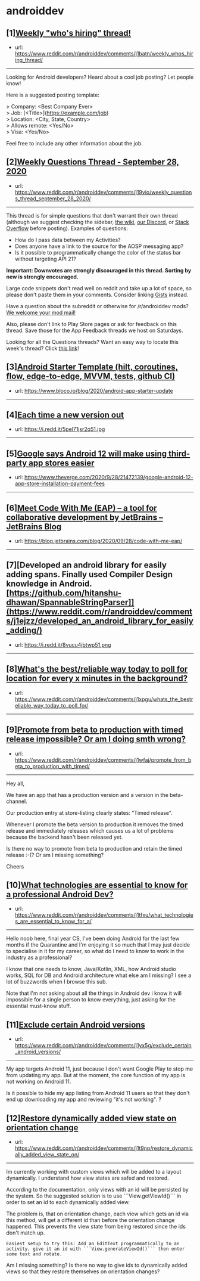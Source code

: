 # androiddev
## [1][Weekly "who's hiring" thread!](https://www.reddit.com/r/androiddev/comments/j1batn/weekly_whos_hiring_thread/)
- url: https://www.reddit.com/r/androiddev/comments/j1batn/weekly_whos_hiring_thread/
---
Looking for Android developers? Heard about a cool job posting? Let people know!

Here is a suggested posting template:

&gt; Company: &lt;Best Company Ever&gt;  
&gt; Job: [&lt;Title&gt;]\(https://example.com/job)  
&gt; Location: &lt;City, State, Country&gt;  
&gt; Allows remote: &lt;Yes/No&gt;  
&gt; Visa: &lt;Yes/No&gt;  

Feel free to include any other information about the job.
## [2][Weekly Questions Thread - September 28, 2020](https://www.reddit.com/r/androiddev/comments/j19vio/weekly_questions_thread_september_28_2020/)
- url: https://www.reddit.com/r/androiddev/comments/j19vio/weekly_questions_thread_september_28_2020/
---
This thread is for simple questions that don't warrant their own thread (although we suggest checking the sidebar, [the wiki](http://www.reddit.com/r/androiddev/wiki/), [our Discord](https://discord.gg/D2cNrqX), or [Stack Overflow](http://stackoverflow.com) before posting). Examples of questions:

* How do I pass data between my Activities?
* Does anyone have a link to the source for the AOSP messaging app?
* Is it possible to programmatically change the color of the status bar without targeting API 21?

**Important: Downvotes are strongly discouraged in this thread. Sorting by new is strongly encouraged.**

Large code snippets don't read well on reddit and take up a lot of space, so please don't paste them in your comments. Consider linking [Gists](https://gist.github.com) instead.

Have a question about the subreddit or otherwise for /r/androiddev mods? [We welcome your mod mail!](http://www.reddit.com/message/compose?to=%2Fr%2Fandroiddev)

Also, please don't link to Play Store pages or ask for feedback on this thread. Save those for the App Feedback threads we host on Saturdays.

Looking for all the Questions threads? Want an easy way to locate this week's thread? Click [this link](https://www.reddit.com/r/androiddev/search?q=title%3A%22questions+thread%22+author%3A%22AutoModerator%22&amp;restrict_sr=on&amp;sort=new&amp;t=all)!
## [3][Android Starter Template (hilt, coroutines, flow, edge-to-edge, MVVM, tests, github CI)](https://www.reddit.com/r/androiddev/comments/j1wz3v/android_starter_template_hilt_coroutines_flow/)
- url: https://www.bloco.io/blog/2020/android-app-starter-update
---

## [4][Each time a new version out](https://www.reddit.com/r/androiddev/comments/j1xouy/each_time_a_new_version_out/)
- url: https://i.redd.it/5pel71jsr2q51.jpg
---

## [5][Google says Android 12 will make using third-party app stores easier](https://www.reddit.com/r/androiddev/comments/j1pa8z/google_says_android_12_will_make_using_thirdparty/)
- url: https://www.theverge.com/2020/9/28/21472139/google-android-12-app-store-installation-payment-fees
---

## [6][Meet Code With Me (EAP) – a tool for collaborative development by JetBrains – JetBrains Blog](https://www.reddit.com/r/androiddev/comments/j1sxaq/meet_code_with_me_eap_a_tool_for_collaborative/)
- url: https://blog.jetbrains.com/blog/2020/09/28/code-with-me-eap/
---

## [7][Developed an android library for easily adding spans. Finally used Compiler Design knowledge in Android. [https://github.com/hitanshu-dhawan/SpannableStringParser]](https://www.reddit.com/r/androiddev/comments/j1ejzz/developed_an_android_library_for_easily_adding/)
- url: https://i.redd.it/8vucu4jbtwp51.png
---

## [8][What's the best/reliable way today to poll for location for every x minutes in the background?](https://www.reddit.com/r/androiddev/comments/j1xpgu/whats_the_bestreliable_way_today_to_poll_for/)
- url: https://www.reddit.com/r/androiddev/comments/j1xpgu/whats_the_bestreliable_way_today_to_poll_for/
---

## [9][Promote from beta to production with timed release impossible? Or am I doing smth wrong?](https://www.reddit.com/r/androiddev/comments/j1wfaj/promote_from_beta_to_production_with_timed/)
- url: https://www.reddit.com/r/androiddev/comments/j1wfaj/promote_from_beta_to_production_with_timed/
---
Hey all,

We have an app that has a production version and a version in the beta-channel.

Our production entry at store-listing clearly states: "Timed release".

Whenever I promote the beta version to production it removes the timed release and immediately releases which causes us a lot of problems because the backend hasn't been released yet.

Is there no way to promote from beta to production and retain the timed release :-(? Or am I missing something?

Cheers
## [10][What technologies are essential to know for a professional Android Dev?](https://www.reddit.com/r/androiddev/comments/j1tfxu/what_technologies_are_essential_to_know_for_a/)
- url: https://www.reddit.com/r/androiddev/comments/j1tfxu/what_technologies_are_essential_to_know_for_a/
---
Hello noob here, final year CS, I've been doing Android for the last few months if the Quarantine and I'm enjoying it so much that I may just decide to specialise in it for my career, so what do I need to know to work in the industry as a professional?

I know that one needs to know, Java/Kotlin, XML, how Android studio works, SQL for DB and Android architecture what else am I missing? I see a lot of buzzwords when I browse this sub. 

Note that I'm not asking about all the things in Android dev i know it will impossible for a single person to know everything, just asking for the essential must-know stuff.
## [11][Exclude certain Android versions](https://www.reddit.com/r/androiddev/comments/j1yx5g/exclude_certain_android_versions/)
- url: https://www.reddit.com/r/androiddev/comments/j1yx5g/exclude_certain_android_versions/
---
My app targets Android 11, just because I don't want Google Play to stop me from updating my app. But at the moment, the core function of my app is not working on Android 11.

Is it possible to hide my app listing from Android 11 users so that they don't end up downloading my app and reviewing "it's not working". ?
## [12][Restore dynamically added view state on orientation change](https://www.reddit.com/r/androiddev/comments/j1t9np/restore_dynamically_added_view_state_on/)
- url: https://www.reddit.com/r/androiddev/comments/j1t9np/restore_dynamically_added_view_state_on/
---
Im currently working with custom views which will be added to a layout dynamically. I understand how view states are safed and restored.

According to the documentation, only views with an id will be persisted by the system. So the suggested solution is to use \`\`\`View.getViewId()\`\`\` in order to set an id to each dynamically added view.

The problem is, that on orientation change, each view which gets an id via this method, will get a different id than before the orientation change happened. This prevents the view state from being restored since the ids don't match up.

    Easiest setup to try this: Add an EditText programmatically to an activity, give it an id with ```View.generateViewId()``` then enter some text and rotate.

Am I missing something? Is there no way to give ids to dynamically added views so that they restore themselves on orientation changes?
